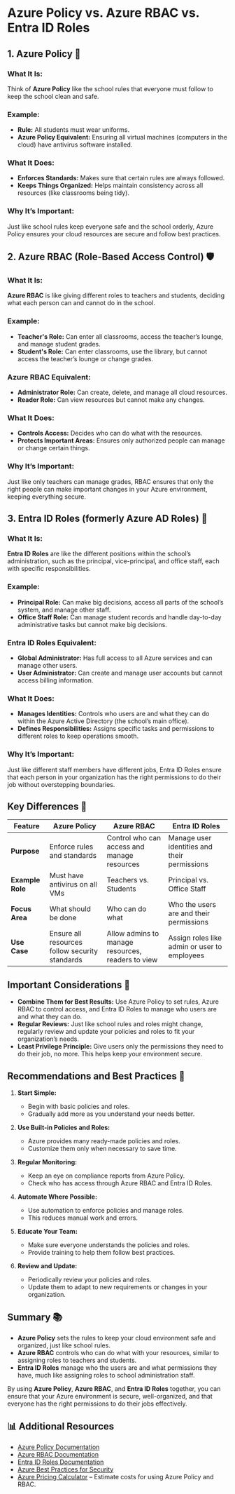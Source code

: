 # Azure Policy vs. Azure RBAC vs. Entra ID Roles

## 1. **Azure Policy** 🎨

### **What It Is:**

Think of **Azure Policy** like the school rules that everyone must follow to keep the school clean and safe.

### **Example:**

- **Rule:** All students must wear uniforms.
- **Azure Policy Equivalent:** Ensuring all virtual machines (computers in the cloud) have antivirus software installed.

### **What It Does:**

- **Enforces Standards:** Makes sure that certain rules are always followed.
- **Keeps Things Organized:** Helps maintain consistency across all resources (like classrooms being tidy).

### **Why It’s Important:**

Just like school rules keep everyone safe and the school orderly, Azure Policy ensures your cloud resources are secure and follow best practices.

## 2. **Azure RBAC (Role-Based Access Control)** 🛡️

### **What It Is:**

**Azure RBAC** is like giving different roles to teachers and students, deciding what each person can and cannot do in the school.

### **Example:**

- **Teacher's Role:** Can enter all classrooms, access the teacher’s lounge, and manage student grades.
- **Student's Role:** Can enter classrooms, use the library, but cannot access the teacher’s lounge or change grades.

### **Azure RBAC Equivalent:**

- **Administrator Role:** Can create, delete, and manage all cloud resources.
- **Reader Role:** Can view resources but cannot make any changes.

### **What It Does:**

- **Controls Access:** Decides who can do what with the resources.
- **Protects Important Areas:** Ensures only authorized people can manage or change certain things.

### **Why It’s Important:**

Just like only teachers can manage grades, RBAC ensures that only the right people can make important changes in your Azure environment, keeping everything secure.

## 3. **Entra ID Roles (formerly Azure AD Roles)** 👥

### **What It Is:**

**Entra ID Roles** are like the different positions within the school’s administration, such as the principal, vice-principal, and office staff, each with specific responsibilities.

### **Example:**

- **Principal Role:** Can make big decisions, access all parts of the school’s system, and manage other staff.
- **Office Staff Role:** Can manage student records and handle day-to-day administrative tasks but cannot make big decisions.

### **Entra ID Roles Equivalent:**

- **Global Administrator:** Has full access to all Azure services and can manage other users.
- **User Administrator:** Can create and manage user accounts but cannot access billing information.

### **What It Does:**

- **Manages Identities:** Controls who users are and what they can do within the Azure Active Directory (the school’s main office).
- **Defines Responsibilities:** Assigns specific tasks and permissions to different roles to keep operations smooth.

### **Why It’s Important:**

Just like different staff members have different jobs, Entra ID Roles ensure that each person in your organization has the right permissions to do their job without overstepping boundaries.

## **Key Differences** 🌟

| **Feature**      | **Azure Policy**                               | **Azure RBAC**                                    | **Entra ID Roles**                           |
| ---------------- | ---------------------------------------------- | ------------------------------------------------- | -------------------------------------------- |
| **Purpose**      | Enforce rules and standards                    | Control who can access and manage resources       | Manage user identities and their permissions |
| **Example Role** | Must have antivirus on all VMs                 | Teachers vs. Students                             | Principal vs. Office Staff                   |
| **Focus Area**   | What should be done                            | Who can do what                                   | Who the users are and their permissions      |
| **Use Case**     | Ensure all resources follow security standards | Allow admins to manage resources, readers to view | Assign roles like admin or user to employees |

## **Important Considerations** 📌

- **Combine Them for Best Results:** Use Azure Policy to set rules, Azure RBAC to control access, and Entra ID Roles to manage who users are and what they can do.
- **Regular Reviews:** Just like school rules and roles might change, regularly review and update your policies and roles to fit your organization’s needs.
- **Least Privilege Principle:** Give users only the permissions they need to do their job, no more. This helps keep your environment secure.

## **Recommendations and Best Practices** 🌈

1. **Start Simple:**

   - Begin with basic policies and roles.
   - Gradually add more as you understand your needs better.

2. **Use Built-in Policies and Roles:**

   - Azure provides many ready-made policies and roles.
   - Customize them only when necessary to save time.

3. **Regular Monitoring:**

   - Keep an eye on compliance reports from Azure Policy.
   - Check who has access through Azure RBAC and Entra ID Roles.

4. **Automate Where Possible:**

   - Use automation to enforce policies and manage roles.
   - This reduces manual work and errors.

5. **Educate Your Team:**

   - Make sure everyone understands the policies and roles.
   - Provide training to help them follow best practices.

6. **Review and Update:**
   - Periodically review your policies and roles.
   - Update them to adapt to new requirements or changes in your organization.

## **Summary** 📚

- **Azure Policy** sets the rules to keep your cloud environment safe and organized, just like school rules.
- **Azure RBAC** controls who can do what with your resources, similar to assigning roles to teachers and students.
- **Entra ID Roles** manage who the users are and what permissions they have, much like assigning roles to school administration staff.

By using **Azure Policy**, **Azure RBAC**, and **Entra ID Roles** together, you can ensure that your Azure environment is secure, well-organized, and that everyone has the right permissions to do their jobs effectively.

## 📊 Additional Resources

- [Azure Policy Documentation](https://docs.microsoft.com/azure/governance/policy/overview)
- [Azure RBAC Documentation](https://docs.microsoft.com/azure/role-based-access-control/overview)
- [Entra ID Roles Documentation](https://docs.microsoft.com/azure/active-directory/roles/permissions-reference)
- [Azure Best Practices for Security](https://docs.microsoft.com/azure/security/fundamentals/best-practices)
- [Azure Pricing Calculator](https://azure.microsoft.com/pricing/calculator/) – Estimate costs for using Azure Policy and RBAC.
